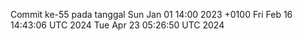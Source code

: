 Commit ke-55 pada tanggal Sun Jan 01 14:00 2023 +0100
Fri Feb 16 14:43:06 UTC 2024
Tue Apr 23 05:26:50 UTC 2024

